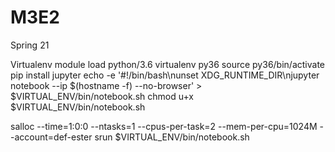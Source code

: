 # M3E2
Spring 21


Virtualenv 
module load python/3.6
virtualenv py36
source py36/bin/activate
pip install jupyter
echo -e '#!/bin/bash\nunset XDG_RUNTIME_DIR\njupyter notebook --ip $(hostname -f) --no-browser' > $VIRTUAL_ENV/bin/notebook.sh
chmod u+x $VIRTUAL_ENV/bin/notebook.sh

salloc --time=1:0:0 --ntasks=1 --cpus-per-task=2 --mem-per-cpu=1024M --account=def-ester srun $VIRTUAL_ENV/bin/notebook.sh
